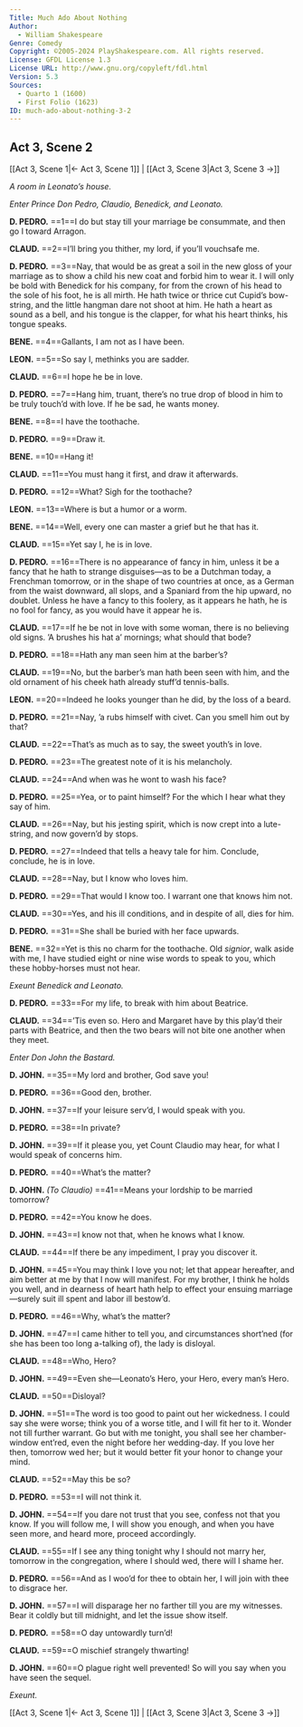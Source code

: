 ```yaml
---
Title: Much Ado About Nothing
Author: 
  - William Shakespeare
Genre: Comedy
Copyright: ©2005-2024 PlayShakespeare.com. All rights reserved.
License: GFDL License 1.3
License URL: http://www.gnu.org/copyleft/fdl.html
Version: 5.3
Sources:
  - Quarto 1 (1600)
  - First Folio (1623)
ID: much-ado-about-nothing-3-2
---
```


## Act 3, Scene 2
[[Act 3, Scene 1|← Act 3, Scene 1]] | [[Act 3, Scene 3|Act 3, Scene 3 →]]

*A room in Leonato’s house.*

*Enter Prince Don Pedro, Claudio, Benedick, and Leonato.*

**D. PEDRO.**
==1==I do but stay till your marriage be consummate, and then go I toward Arragon.

**CLAUD.**
==2==I’ll bring you thither, my lord, if you’ll vouchsafe me.

**D. PEDRO.**
==3==Nay, that would be as great a soil in the new gloss of your marriage as to show a child his new coat and forbid him to wear it. I will only be bold with Benedick for his company, for from the crown of his head to the sole of his foot, he is all mirth. He hath twice or thrice cut Cupid’s bow-string, and the little hangman dare not shoot at him. He hath a heart as sound as a bell, and his tongue is the clapper, for what his heart thinks, his tongue speaks.

**BENE.**
==4==Gallants, I am not as I have been.

**LEON.**
==5==So say I, methinks you are sadder.

**CLAUD.**
==6==I hope he be in love.

**D. PEDRO.**
==7==Hang him, truant, there’s no true drop of blood in him to be truly touch’d with love. If he be sad, he wants money.

**BENE.**
==8==I have the toothache.

**D. PEDRO.**
==9==Draw it.

**BENE.**
==10==Hang it!

**CLAUD.**
==11==You must hang it first, and draw it afterwards.

**D. PEDRO.**
==12==What? Sigh for the toothache?

**LEON.**
==13==Where is but a humor or a worm.

**BENE.**
==14==Well, every one can master a grief but he that has it.

**CLAUD.**
==15==Yet say I, he is in love.

**D. PEDRO.**
==16==There is no appearance of fancy in him, unless it be a fancy that he hath to strange disguises—as to be a Dutchman today, a Frenchman tomorrow, or in the shape of two countries at once, as a German from the waist downward, all slops, and a Spaniard from the hip upward, no doublet. Unless he have a fancy to this foolery, as it appears he hath, he is no fool for fancy, as you would have it appear he is.

**CLAUD.**
==17==If he be not in love with some woman, there is no believing old signs. ’A brushes his hat a’ mornings; what should that bode?

**D. PEDRO.**
==18==Hath any man seen him at the barber’s?

**CLAUD.**
==19==No, but the barber’s man hath been seen with him, and the old ornament of his cheek hath already stuff’d tennis-balls.

**LEON.**
==20==Indeed he looks younger than he did, by the loss of a beard.

**D. PEDRO.**
==21==Nay, ’a rubs himself with civet. Can you smell him out by that?

**CLAUD.**
==22==That’s as much as to say, the sweet youth’s in love.

**D. PEDRO.**
==23==The greatest note of it is his melancholy.

**CLAUD.**
==24==And when was he wont to wash his face?

**D. PEDRO.**
==25==Yea, or to paint himself? For the which I hear what they say of him.

**CLAUD.**
==26==Nay, but his jesting spirit, which is now crept into a lute-string, and now govern’d by stops.

**D. PEDRO.**
==27==Indeed that tells a heavy tale for him. Conclude, conclude, he is in love.

**CLAUD.**
==28==Nay, but I know who loves him.

**D. PEDRO.**
==29==That would I know too. I warrant one that knows him not.

**CLAUD.**
==30==Yes, and his ill conditions, and in despite of all, dies for him.

**D. PEDRO.**
==31==She shall be buried with her face upwards.

**BENE.**
==32==Yet is this no charm for the toothache. Old *signior*, walk aside with me, I have studied eight or nine wise words to speak to you, which these hobby-horses must not hear.

*Exeunt Benedick and Leonato.*

**D. PEDRO.**
==33==For my life, to break with him about Beatrice.

**CLAUD.**
==34==’Tis even so. Hero and Margaret have by this play’d their parts with Beatrice, and then the two bears will not bite one another when they meet.

*Enter Don John the Bastard.*

**D. JOHN.**
==35==My lord and brother, God save you!

**D. PEDRO.**
==36==Good den, brother.

**D. JOHN.**
==37==If your leisure serv’d, I would speak with you.

**D. PEDRO.**
==38==In private?

**D. JOHN.**
==39==If it please you, yet Count Claudio may hear, for what I would speak of concerns him.

**D. PEDRO.**
==40==What’s the matter?

**D. JOHN.**
*(To Claudio)*
==41==Means your lordship to be married tomorrow?

**D. PEDRO.**
==42==You know he does.

**D. JOHN.**
==43==I know not that, when he knows what I know.

**CLAUD.**
==44==If there be any impediment, I pray you discover it.

**D. JOHN.**
==45==You may think I love you not; let that appear hereafter, and aim better at me by that I now will manifest. For my brother, I think he holds you well, and in dearness of heart hath help to effect your ensuing marriage—surely suit ill spent and labor ill bestow’d.

**D. PEDRO.**
==46==Why, what’s the matter?

**D. JOHN.**
==47==I came hither to tell you, and circumstances short’ned (for she has been too long a-talking of), the lady is disloyal.

**CLAUD.**
==48==Who, Hero?

**D. JOHN.**
==49==Even she—Leonato’s Hero, your Hero, every man’s Hero.

**CLAUD.**
==50==Disloyal?

**D. JOHN.**
==51==The word is too good to paint out her wickedness. I could say she were worse; think you of a worse title, and I will fit her to it. Wonder not till further warrant. Go but with me tonight, you shall see her chamber-window ent’red, even the night before her wedding-day. If you love her then, tomorrow wed her; but it would better fit your honor to change your mind.

**CLAUD.**
==52==May this be so?

**D. PEDRO.**
==53==I will not think it.

**D. JOHN.**
==54==If you dare not trust that you see, confess not that you know. If you will follow me, I will show you enough, and when you have seen more, and heard more, proceed accordingly.

**CLAUD.**
==55==If I see any thing tonight why I should not marry her, tomorrow in the congregation, where I should wed, there will I shame her.

**D. PEDRO.**
==56==And as I woo’d for thee to obtain her, I will join with thee to disgrace her.

**D. JOHN.**
==57==I will disparage her no farther till you are my witnesses. Bear it coldly but till midnight, and let the issue show itself.

**D. PEDRO.**
==58==O day untowardly turn’d!

**CLAUD.**
==59==O mischief strangely thwarting!

**D. JOHN.**
==60==O plague right well prevented! So will you say when you have seen the sequel.

*Exeunt.*

[[Act 3, Scene 1|← Act 3, Scene 1]] | [[Act 3, Scene 3|Act 3, Scene 3 →]]